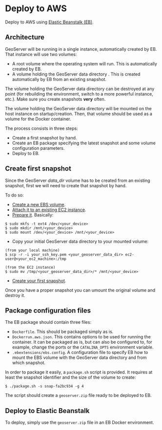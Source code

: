 Deploy to AWS
============

Deploy to AWS using [Elastic Beanstalk (EB)](https://aws.amazon.com/documentation/elastic-beanstalk/).

## Architecture

GeoServer will be running in a single instance, automatically created by EB. That instance will use two volumes:

* A root volume where the operating system will run. This is automatically created by EB.
* A volume holding the GeoServer data directory . This is created automatically by EB from an existing snapshot.

The volume holding the GeoServer data directory can be destroyed at any point (for rebuilding the environment, switch to a more powerful instance, etc.). Make sure you create snapshots **very** often.

The volume holding the GeoServer data directory will be mounted on the host instance on startup/creation. Then, that volume should be used as a volume for the Docker container.

The process consists in three steps:
* Create a first snapshot by hand.
* Create an EB package specifying the latest snapshot and some volume configuration parameters.
* Deploy to EB.

## Create first snapshot

Since the GeoServer *data_dir* volume has to be created from an existing snapshot, first we will need to create that snapshot by hand.

To do so:

* [Create a new EBS volume](http://docs.aws.amazon.com/AWSEC2/latest/UserGuide/ebs-creating-volume.html).
* [Attach it to an existing EC2 instance](http://docs.aws.amazon.com/AWSEC2/latest/UserGuide/ebs-attaching-volume.html).
* [Prepare it](http://docs.aws.amazon.com/AWSEC2/latest/UserGuide/ebs-using-volumes.html). Basically:
```
$ sudo mkfs -t ext4 /dev/<your_device>
$ sudo mkdir /mnt/<your_device>
$ sudo mount /dev/<your_device> /mnt/<your_device>
```
* Copy your initial GeoServer data directory to your mounted volume:
```
(from your local machine)
$ scp -r -i your_ssh_key.pem <your_geoserver_data_dir> ec2-user@<your_ec2_machine>:/tmp

(from the EC2 instance)
$ sudo mv /tmp/<your_geoserver_data_dir>/* /mnt/<your_device>
```

* [Create your first snapshot](http://docs.aws.amazon.com/AWSEC2/latest/UserGuide/ebs-creating-snapshot.html).

Once you have a proper snapshot you can umount the original volume and destroy it.

## Package configuration files
The EB package should contain three files:
* `Dockerfile`. This should be packaged simply as is.
* `Dockerrun.aws.json`. This contains options to be used for running the container. It can be packaged as is, but can also be configured to, for example, change the ports or the `CATALINA_OPTS` environment variable.
* `.ebextensions/ebs.config`. A configuration file to specify EB how to mount the EBS volume with the GeoServer data directory and from which snapshot.

In order to package it easily, a `package.sh` script is provided. It requires at least the snapshot identifier and the size of the volume to create:
```
$ ./package.sh -s snap-fa2bc934 -g 4
```

The script should create a `geoserver.zip` file ready to be deployed to EB.

## Deploy to Elastic Beanstalk

To deploy, simply use the `geoserver.zip` file in an EB Docker environment.

